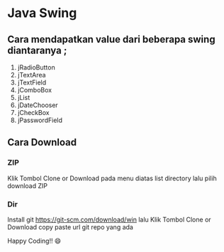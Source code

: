 # Java Swing 

## Cara mendapatkan value dari beberapa swing diantaranya ;
1. jRadioButton
2. jTextArea
3. jTextField
4. jComboBox
5. jList
6. jDateChooser
7. jCheckBox
8. jPasswordField

## Cara Download

### ZIP
Klik Tombol Clone or Download pada menu diatas list directory lalu pilih download ZIP

### Dir
Install git https://git-scm.com/download/win lalu Klik Tombol Clone or Download copy paste url git repo yang ada

Happy Coding!! 😄 
